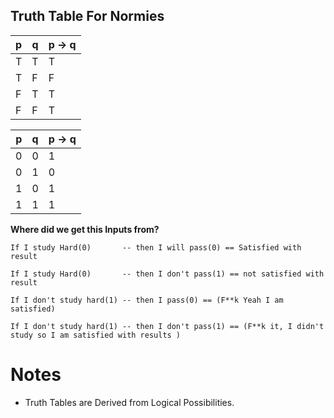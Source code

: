Truth Table For Normies
-----------------------



| p | q | p -> q |
|---|---|--------|
| T | T | T      |
| T | F | F      |
| F | T | T      |
| F | F | T      |

| p | q | p -> q |
|---|---|--------|
| 0 | 0 | 1      |
| 0 | 1 | 0      |
| 1 | 0 | 1      |
| 1 | 1 | 1      |

__Where did we get this Inputs from?__

	If I study Hard(0)       -- then I will pass(0) == Satisfied with result

	If I study Hard(0)       -- then I don't pass(1) == not satisfied with result

	If I don't study hard(1) -- then I pass(0) == (F**k Yeah I am satisfied)

	If I don't study hard(1) -- then I don't pass(1) == (F**k it, I didn't study so I am satisfied with results )



# Notes
 -  Truth Tables are Derived from Logical Possibilities.
